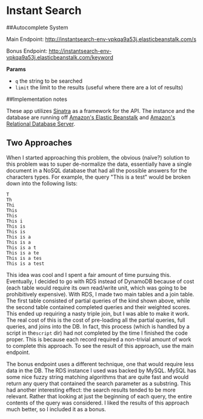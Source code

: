 Instant Search
==============

##Autocomplete System

Main Endpoint: http://instantsearch-env-vpkqa9a53j.elasticbeanstalk.com/s

Bonus Endpoint: http://instantsearch-env-vpkqa9a53j.elasticbeanstalk.com/keyword

__Params__
* `q` the string to be searched
* `limit` the limit to the results (useful where there are a lot of results)

##Implementation notes

These app utilizes [Sinatra](http://www.sinatrarb.com/) as a framework for the
API. The instance and the database are running off 
[Amazon's Elastic Beanstalk](http://aws.amazon.com/elasticbeanstalk/) and
[Amazon's Relational Database Server](http://aws.amazon.com/rds/).

## Two Approaches

When I started approaching this problem, the obvious (naïve?) solution to this
problem was to super de-normalize the data, essentially have a single document in
a NoSQL database that had all the possible answers for the characters types. For
example, the query "This is a test" would be broken down into the following
lists:

```
T
Th
Thi
This
This 
This i
This is
This is
This is a
This is a
This is a t
This is a te
This is a tes
This is a test
```

This idea was cool and I spent a fair amount of time pursuing this. Eventually,
I decided to go with RDS instead of DynamoDB because of cost (each table would
require its own read/write unit, which was going to be prohibitively expensive).
With RDS, I made two main tables and a join table. The first table consisted of 
partial queries of the kind shown above, while the second table contained 
completed queries and their weighted scores. This ended up requiring a nasty 
triple join, but I was able to make it work. The real cost of this is the cost 
of pre-loading all the partial queries, full queries, and joins into the DB. In 
fact, this process (which is handled by a script in the`script` dir) had not 
completed by the time I finished the code proper. This is because each record 
required a non-trivial amount of work to complete this approach. To see the 
result of this approach, use the main endpoint.

The bonus endpoint uses a different technique, one that would require less data
in the DB. The RDS instance I used was backed by MySQL. MySQL has some nice 
fuzzy string matching algorithms that are quite fast and would return any query
that contained the search parameter as a substring. This had another interesting
effect: the search results tended to be more relevant. Rather that looking at
just the beginning of each query, the entire contents of the query was considered.
I liked the results of this approach much better, so I included it as a bonus.
